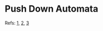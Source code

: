 # Push Down Automata 

Refs: [1](https://en.wikipedia.org/wiki/Pushdown_automaton),
      [2](https://www.youtube.com/watch?v=4ejIAmp_Atw),
      [3](https://www.geeksforgeeks.org/introduction-of-pushdown-automata/) 

